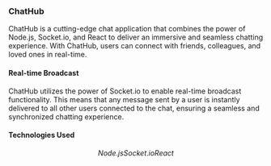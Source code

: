 ### ChatHub

ChatHub is a cutting-edge chat application that combines the power of Node.js, Socket.io, and React to deliver an immersive and seamless chatting experience. With ChatHub, users can connect with friends, colleagues, and loved ones in real-time.

#### Real-time Broadcast
ChatHub utilizes the power of Socket.io to enable real-time broadcast functionality. This means that any message sent by a user is instantly delivered to all other users connected to the chat, ensuring a seamless and synchronized chatting experience.


#### Technologies Used
$$
Node.js
Socket.io
React
$$
